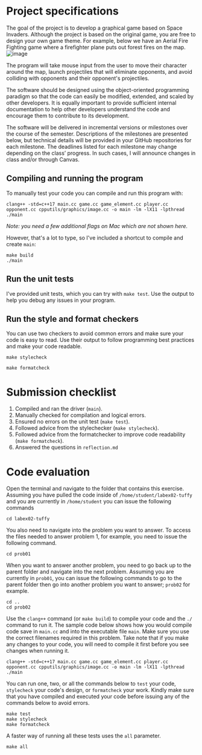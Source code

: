 # Project specifications
The goal of the project is to develop a graphical game based on Space Invaders. Although the project is based on the original game, you are free to design your own game theme. For example, below we have an Aerial Fire Fighting game where a firefighter plane puts out forest fires on the map.
![image](https://user-images.githubusercontent.com/60152830/156079282-344127d0-0736-4857-8fad-5c2f1185fd8a.png)

The program will take mouse input from the user to move their character around the map, launch projectiles that will eliminate opponents, and avoid colliding with opponents and their opponent's projectiles.

The software should be designed using the object-oriented programming paradigm so that the code can easily be modified, extended, and scaled by other developers. It is equally important to provide sufficient internal documentation to help other developers understand the code and encourage them to contribute to its development.

The software will be delivered in incremental versions or milestones over the course of the semester. Descriptions of the milestones are presented below, but technical details will be provided in your GitHub repositories for each milestone. The deadlines listed for each milestone may change depending on the class’ progress. In such cases, I will announce changes in class and/or through Canvas.

## Compiling and running the program
To manually test your code you can compile and run this program with:

```
clang++ -std=c++17 main.cc game.cc game_element.cc player.cc opponent.cc cpputils/graphics/image.cc -o main -lm -lX11 -lpthread
./main
```

*Note: you need a few additional flags on Mac which are not shown here.*

However, that's a lot to type, so I've included a shortcut to compile and create ``main``:

```
make build
./main
```

## Run the unit tests

I've provided unit tests, which you can try with ``make test``. Use the output to help you debug any issues in your program.

## Run the style and format checkers

You can use two checkers to avoid common errors and make sure your code is easy to read. Use their output to follow programming best practices and make your code readable.

```
make stylecheck
```

```
make formatcheck
```

# Submission checklist
1. Compiled and ran the driver (`main`).
1. Manually checked for compilation and logical errors.
1. Ensured no errors on the unit test (`make test`).
1. Followed advice from the stylechecker (`make stylecheck`).
1. Followed advice from the formatchecker to improve code readability (`make formatcheck`).
1. Answered the questions in `reflection.md`

# Code evaluation
Open the terminal and navigate to the folder that contains this exercise. Assuming you have pulled the code inside of `/home/student/labex02-tuffy` and you are currently in `/home/student` you can issue the following commands

```
cd labex02-tuffy
```

You also need to navigate into the problem you want to answer. To access the files needed to answer problem 1, for example, you need to issue the following command.

```
cd prob01
```

When you want to answer another problem, you need to go back up to the parent folder and navigate into the next problem. Assuming you are currently in `prob01`, you can issue the following commands to go to the parent folder then go into another problem you want to answer; `prob02` for example.

```
cd ..
cd prob02
```

Use the `clang++` command (or ``make build``) to compile your code and the `./` command to run it. The sample code below shows how you would compile code save in `main.cc` and into the executable file `main`. Make sure you use the correct filenames required in this problem.  Take note that if you make any changes to your code, you will need to compile it first before you see changes when running it.

```
clang++ -std=c++17 main.cc game.cc game_element.cc player.cc opponent.cc cpputils/graphics/image.cc -o main -lm -lX11 -lpthread
./main
```

You can run one, two, or all the commands below to `test` your code, `stylecheck` your code's design, or `formatcheck` your work. Kindly make sure that you have compiled and executed your code before issuing any of the commands below to avoid errors.

```
make test
make stylecheck
make formatcheck
```

A faster way of running all these tests uses the `all` parameter.

```
make all
```
